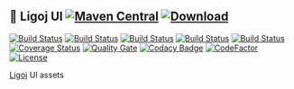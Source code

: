 ## :link: Ligoj UI [![Maven Central](https://maven-badges.herokuapp.com/maven-central/org.ligoj.plugin/plugin-ui/badge.svg)](https://maven-badges.herokuapp.com/maven-central/org.ligoj.plugin/plugin-ui) [![Download](https://api.bintray.com/packages/ligoj/maven-repo/plugin-ui/images/download.svg) ](https://bintray.com/ligoj/maven-repo/plugin-ui/_latestVersion)

[![Build Status](https://travis-ci.org/ligoj/plugin-ui.svg?branch=master)](https://travis-ci.org/ligoj/plugin-ui)
[![Build Status](https://circleci.com/gh/ligoj/plugin-ui.svg?style=svg)](https://circleci.com/gh/ligoj/plugin-ui)
[![Build Status](https://codeship.com/projects/59d0b6a0-ef12-0134-dc5d-06835e321a69/status?branch=master)](https://codeship.com/projects/208765)
[![Build Status](https://semaphoreci.com/api/v1/ligoj/plugin-ui/branches/master/shields_badge.svg)](https://semaphoreci.com/ligoj/plugin-ui)
[![Build Status](https://ci.appveyor.com/api/projects/status/5926fmf0p5qp9j16/branch/master?svg=true)](https://ci.appveyor.com/project/ligoj/plugin-ui/branch/master)
[![Coverage Status](https://coveralls.io/repos/github/ligoj/plugin-ui/badge.svg?branch=master)](https://coveralls.io/github/ligoj/plugin-ui?branch=master)
[![Quality Gate](https://sonarcloud.io/api/badges/gate?key=org.ligoj.plugin:plugin-ui)](https://sonarcloud.io/dashboard/index/org.ligoj.plugin:plugin-ui)
[![Codacy Badge](https://api.codacy.com/project/badge/Grade/abf810c094e44c0691f71174c707d6ed)](https://www.codacy.com/app/ligoj/plugin-ui?utm_source=github.com&amp;utm_medium=referral&amp;utm_content=ligoj/plugin-ui&amp;utm_campaign=Badge_Grade)
[![CodeFactor](https://www.codefactor.io/repository/github/ligoj/plugin-ui/badge)](https://www.codefactor.io/repository/github/ligoj/plugin-ui)
[![License](http://img.shields.io/:license-mit-blue.svg)](http://gus.mit-license.org/)

[Ligoj](https://github.com/ligoj/ligoj) UI assets
